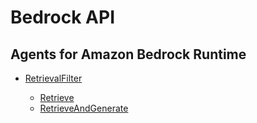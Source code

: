 # Bedrock API

## Agents for Amazon Bedrock Runtime

- [RetrievalFilter](https://docs.aws.amazon.com/ja_jp/bedrock/latest/APIReference/API_agent-runtime_RetrievalFilter.html#bedrock-Type-agent-runtime_RetrievalFilter-equals)

  - [Retrieve](https://docs.aws.amazon.com/bedrock/latest/APIReference/API_agent-runtime_Retrieve.html#API_agent-runtime_Retrieve_RequestSyntax)
  - [RetrieveAndGenerate](https://docs.aws.amazon.com/bedrock/latest/APIReference/API_agent-runtime_RetrieveAndGenerate.html#API_agent-runtime_RetrieveAndGenerate_RequestSyntax)
